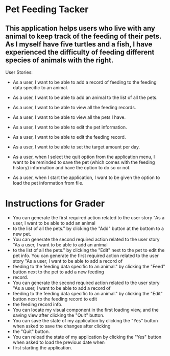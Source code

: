 # Pet Feeding Tacker

## This application helps users who live with any animal to keep track of the feeding of their pets. As I myself have five turtles and a fish, I have experienced the difficulty of feeding different species of animals with the right.

User Stories:
- As a user, I want to be able to add a record of feeding to the feeding data specific to an animal.
- As a user, I want to be able to add an animal to the list of all the pets.
- As a user, I want to be able to view all the feeding records.
- As a user, I want to be able to view all the pets I have.
- As a user, I want to be able to edit the pet information.
- As a user, I want to be able to edit the feeding record.
- As a user, I want to be able to set the target amount per day.

- As a user, when I select the quit option from the application menu, I want to be reminded to save 
  the pet (which comes with the feeding history) information and have the option to do so or not.
- As a user, when I start the application, I want to be given the option to load the pet information from file.

# Instructions for Grader

- You can generate the first required action related to the user story "As a user, I want to be able to add an animal 
- to the list of all the pets." by clicking the "Add" button at the bottom to a new pet.
- You can generate the second required action related to the user story "As a user, I want to be able to add an animal
- to the list of all the pets." by clicking the "Edit" next to the pet to edit the pet info.
  You can generate the first required action related to the user story "As a user, I want to be able to add a record of 
- feeding to the feeding data specific to an animal." by clicking the "Feed" button next to the pet to add a new feeding 
- record.
- You can generate the second required action related to the user story "As a user, I want to be able to add a record of
- feeding to the feeding data specific to an animal." by clicking the "Edit" button next to the feeding record to edit
- the feeding record info.
- You can locate my visual component in the first loading view, and the saving view after clicking the "Quit" button.
- You can save the state of my application by clicking the "Yes" button when asked to save the changes after clicking
- the "Quit" button.
- You can reload the state of my application by clicking the "Yes" button when asked to load the previous date when
- first starting the application.